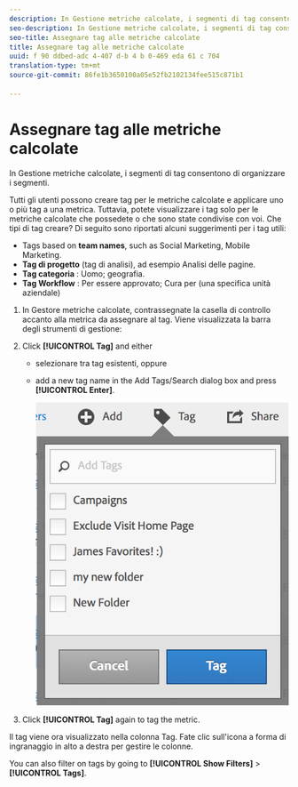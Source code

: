 ```yaml
---
description: In Gestione metriche calcolate, i segmenti di tag consentono di organizzare i segmenti.
seo-description: In Gestione metriche calcolate, i segmenti di tag consentono di organizzare i segmenti.
seo-title: Assegnare tag alle metriche calcolate
title: Assegnare tag alle metriche calcolate
uuid: f 90 ddbed-adc 4-407 d-b 4 b 0-469 eda 61 c 704
translation-type: tm+mt
source-git-commit: 86fe1b3650100a05e52fb2102134fee515c871b1

---
```



# Assegnare tag alle metriche calcolate

In Gestione metriche calcolate, i segmenti di tag consentono di organizzare i segmenti.

Tutti gli utenti possono creare tag per le metriche calcolate e applicare uno o più tag a una metrica. Tuttavia, potete visualizzare i tag solo per le metriche calcolate che possedete o che sono state condivise con voi. Che tipi di tag creare? Di seguito sono riportati alcuni suggerimenti per i tag utili:

* Tags based on **team names**, such as Social Marketing, Mobile Marketing.
* **Tag di progetto** (tag di analisi), ad esempio Analisi delle pagine.
* **Tag categoria** : Uomo; geografia.
* **Tag Workflow** : Per essere approvato; Cura per (una specifica unità aziendale)

1. In Gestore metriche calcolate, contrassegnate la casella di controllo accanto alla metrica da assegnare al tag. Viene visualizzata la barra degli strumenti di gestione:
1. Click **[!UICONTROL Tag]** and either

   * selezionare tra tag esistenti, oppure
   * add a new tag name in the Add Tags/Search dialog box and press **[!UICONTROL Enter]**.

      ![](assets/cm_add_tags.png)

1. Click **[!UICONTROL Tag]** again to tag the metric.

Il tag viene ora visualizzato nella colonna Tag. Fate clic sull'icona a forma di ingranaggio in alto a destra per gestire le colonne.

You can also filter on tags by going to **[!UICONTROL Show Filters]** &gt; **[!UICONTROL Tags]**.

